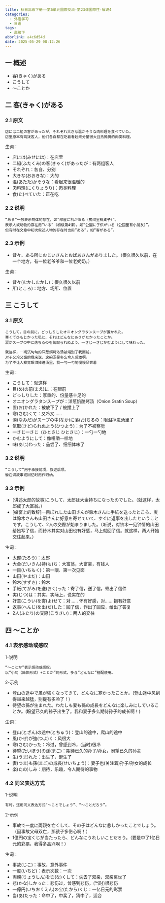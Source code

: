 ```yaml
---
title: 标日高级下册——第6单元国際交流-第23课国際性-解说4
categories:
  - 外语学习
  - 日语
tags:
  - 高级下
abbrlink: a4c6d54d
date: 2025-05-29 08:12:26
---
```

## 一 概述

* 客(きゃく)がある
* こうして
* ～ことか

<!--more-->

## 二  客(きゃく)がある

### 2.1 原文

```
店には二組の客があったが，それぞれ大きな温かそうな肉料理を食べていた。
店里原本有两拨客人，他们各自都在吃着看起来分量很大且热腾腾的肉类料理。
```

生词：

* 店には(みせには)：在店里
* 二組(ふたくみ)の客(きゃく)があったが：有两组客人
* それぞれ：各自、分别
* 大きな(おおきな)：大的
* 温(あたた)かそうな：看起来很温暖的
* 肉料理(にくりょうり)：肉类料理
* 食(た)べていた：正在吃

### 2.2 说明

```
“ある”一般表示物体的存在，如“部屋に机がある（房间里有桌子）”。
表示人或动物的存在用“いる”（初级第4课），如“公園に子供がいる（公园里有小朋友）”。
但有时在文章中初次叙述人物的存在时也用“ある”，如“客がある”。
```

### 2.3 示例

* 昔々、ある所におじいさんとおばあさんがありました。（很久很久以前，在一个地方，有一位老爷爷和一位老奶奶。）

生词：

* 昔々(むかしむかし)：很久很久以前
* 所(ところ)：地方、场所、位置

## 三 こうして

### 3.1 原文

```
こうして，目の前に，どっしりしたオニオングラタンスープが置かれた。
寒くてひもじかった私に，それはどんなにありがたかったことか。
涙がスープの中に落ちるのを気取られぬよう，一さじ一さじかむようにして味わった。

就这样，一碗沉甸甸的洋葱焗烤浓汤被端到了我面前。
对于又冷又饿的我来说，这碗汤是多么令人感激啊。
为了不让人察觉眼泪掉进汤里，我一勺一勺地慢慢品尝着
```

生词：

* こうして：就这样
* 目(め)の前(まえ)に：在眼前
* どっしりした：厚重的、份量感十足的
* オニオングラタンスープが：洋葱奶酪烤汤（Onion Gratin Soup）
* 置(お)かれた：被放下了 / 被摆上了
* 寒(さむ)くて：又冷又……
* 涙(なみだ)がスープの中(なか)に落(お)ちるの：眼泪掉进汤里了
* 気取(きど)られぬよう(ひつよう)：为了不被察觉
* 一さじ一さじ（ひとさじ ひとさじ）：一勺一勺地
* かむようにして：像咀嚼一样地
* 味(あじ)わった：品尝了、细细体味了

### 3.2 说明

```
“こうして”用于承接前项，叙述后项。
躲在讲故事或回忆时用作归纳。
```

### 3.3 示例

* [讲述太郎的故事]こうして、太郎は大金持ちになったのでした。（就这样，太郎成了大富翁。）
* [婚宴上的致辞]一目ぼれした山田さんが鈴木さんに手紙を送ったところ、実は鈴木さんも山田さんに好意を寄せていて、すぐに返事を出したということです。こうして、2人の交際が始まりました。（听说，对铃木一见钟情的山田给她写了信，而铃木其实对山田也有好感，马上就回了信。就这样，两人开始交往起来。）

生词：

* 太郎(たろう)：太郎
* 大金(だいきん)持(も)ち：大富翁，大富豪，有钱人
* 一目(いちもく)：第一眼、第一次见面
* 山田(やまだ)：山田
* 鈴木(すずき)：鈴木
* 手紙(てがみ)を送(おく)った：寄了信，送了信，寄出了信件
* 実(じつ)は：其实，实际上，说实在的
* 好意(こうい)を寄(よ)せて：对…… 怀有好感，对…… 抱有好意
* 返事(へんじ)を出(だ)した：回了信，作出了回应，给出了答复
* 2人(ふたり)の交際(こうさい)：两人的交往

## 四 ～ことか

### 4.1 表示感动或感叹

1-说明

```
“～ことか”表示感动或感叹。
以“小句（简体形式）+ことか”的形式，多与“どんなに”搭配使用。
```

2-示例

* 登山の途中で風が強くなってきて、どんなに寒かったことか。(登山途中风刮得越来越猛，别提有多冷了！)
* 待望の孫が生まれた。わたしも妻も孫の成長をどんなに楽しみにしていることか。(盼望已久的孙子出生了。我和妻子多么期待孙子的成长啊！)

生词：

* 登山(とざん)の途中(とちゅう)：登山的途中，爬山的途中
* 風(かぜ)が強(つよ)く：风很大
* 寒(さむ)かった：冷过，曾感到冷，(当时)很冷
* 待望(たいぼう)の孫(まご)：期待已久的孙子/孙女，盼望已久的孙辈
* 生(うま)れた：出生了，诞生了
* 妻(つま)も孫(まご)の成長(せいちょう)：妻子也(关注着)孙子/孙女的成长
* 楽(たの)しみ：期待，乐趣，令人期待的事物

### 4.2 同义表达方式

1-说明

```
有时，还用同义表达方式“～ことでしょう”、“～ことだろう”。
```

2-示例

* 事故で一度に両親を亡くして、その子はどんなに悲しかったことでしょう。（因事故父母双亡，那孩子多伤心啊！）
* 1億円の宝くじが当たったら、どんなにうれしいことだろう。（要是中了1亿日元的彩票，我得多高兴啊！）

生词：

* 事故(じこ)：事故，意外事件
* 一度(いちど)：表示次数：一次
* 両親(りょうしん)を亡(な)くして：失去了双亲，双亲离世了
* 悲(かな)しかった：悲伤过，曾感到悲伤，(当时)很悲伤
* 一億円(いちおくえん)の宝(たから)くじ：一亿日元的彩票
* 当(あ)たった：命中了，中奖了，猜中了，适合